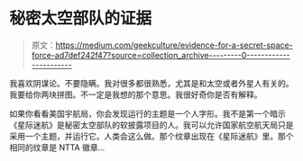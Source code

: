 # 秘密太空部队的证据

> 原文：<https://medium.com/geekculture/evidence-for-a-secret-space-force-ad7def242f47?source=collection_archive---------0----------------------->

我喜欢阴谋论。不要隐瞒。我对很多都很熟悉，尤其是和太空或者外星人有关的。我要给你两块拼图。不一定是我想的那个意思。我很好奇你是否有解释。

如果你看看美国宇航局，你会发现运行的主题是一个人字形。我不是第一个暗示《星际迷航》是秘密太空部队的软披露项目的人。我可以允许国家航空航天局只是采用一个主题，并运行它。人类会这么做。那个纹章出现在《星际迷航》里。那个相同的纹章是 NTTA 徽章…